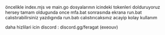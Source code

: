 öncelikle index.mjs ve main.go dosyalarının icindeki tokenleri dolduruyoruz hersey tamam oldugunda once mfa.bat sonrasında ekrana run.bat calıstırabilirsiniz yazdıgında run.batı calıstırıcaksınız acayip kolay kullanım

daha hizlilari icin discord : discord.gg/feragat (exeouv)
